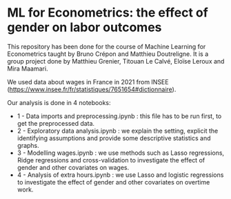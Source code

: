 # ML for Econometrics: the effect of gender on labor outcomes

This repository has been done for the course of Machine Learning for Econometrics taught by Bruno Crépon and Matthieu Doutreligne. 
It is a group project done by Matthieu Grenier, Titouan Le Calvé, Eloïse Leroux and Mira Maamari.

We used data about wages in France in 2021 from INSEE (https://www.insee.fr/fr/statistiques/7651654#dictionnaire).

Our analysis is done in 4 notebooks:
- 1 - Data imports and preprocessing.ipynb : this file has to be run first, to get the preprocessed data.
- 2 - Exploratory data analysis.ipynb : we explain the setting, explicit the identifying assumptions and provide some descriptive statistics and graphs.
- 3 - Modelling wages.ipynb : we use methods such as Lasso regressions, Ridge regressions and cross-validation to investigate the effect of gender and other covariates on wages.
- 4 - Analysis of extra hours.ipynb : we use Lasso and logistic regressions to investigate the effect of gender and other covariates on overtime work.
